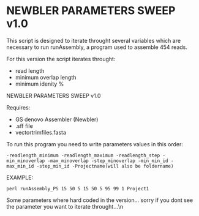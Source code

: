 # NEWBLER PARAMETERS SWEEP v1.0 
This script is designed to iterate throught several variables which are necessary to run runAssembly, a program used to assemble 454 reads.

For this version the script iterates throught:
- read length
- minimum overlap length
- minimum idenity %

NEWBLER PARAMETERS SWEEP v1.0 
	

Requires: 
- GS denovo Assembler (Newbler)
- .sff file
- vectortrimfiles.fasta
	
To run this program you need to write parameters values in this order: 
	
	-readlength_minimum -readlength_maximum -readlength_step -min_minoverlap -max_minoverlap -step_minoverlap -min_min_id -max_min_id -step_min_id -Projectname(will also be foldername) 
	
EXAMPLE:

	perl runAssembly_PS 15 50 5 15 50 5 95 99 1 Project1
	
Some parameters where hard coded in the version... sorry if you dont see the parameter you want to iterate throught...\n
